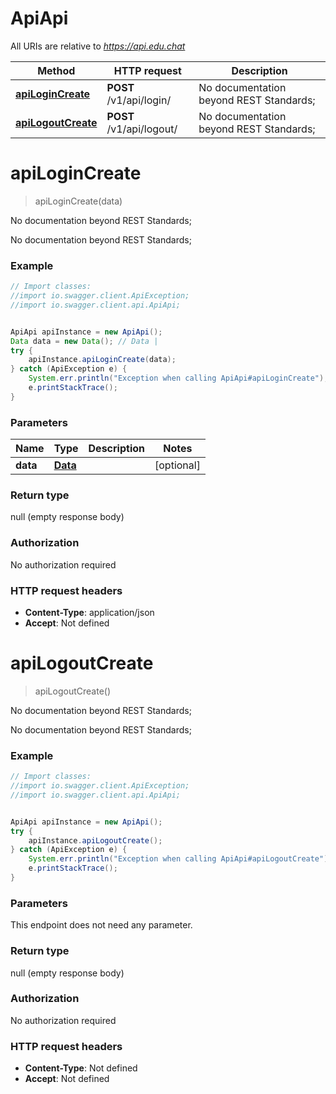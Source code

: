 # ApiApi

All URIs are relative to *https://api.edu.chat*

Method | HTTP request | Description
------------- | ------------- | -------------
[**apiLoginCreate**](ApiApi.md#apiLoginCreate) | **POST** /v1/api/login/ | No documentation beyond REST Standards;
[**apiLogoutCreate**](ApiApi.md#apiLogoutCreate) | **POST** /v1/api/logout/ | No documentation beyond REST Standards;


<a name="apiLoginCreate"></a>
# **apiLoginCreate**
> apiLoginCreate(data)

No documentation beyond REST Standards;

No documentation beyond REST Standards;

### Example
```java
// Import classes:
//import io.swagger.client.ApiException;
//import io.swagger.client.api.ApiApi;


ApiApi apiInstance = new ApiApi();
Data data = new Data(); // Data | 
try {
    apiInstance.apiLoginCreate(data);
} catch (ApiException e) {
    System.err.println("Exception when calling ApiApi#apiLoginCreate");
    e.printStackTrace();
}
```

### Parameters

Name | Type | Description  | Notes
------------- | ------------- | ------------- | -------------
 **data** | [**Data**](Data.md)|  | [optional]

### Return type

null (empty response body)

### Authorization

No authorization required

### HTTP request headers

 - **Content-Type**: application/json
 - **Accept**: Not defined

<a name="apiLogoutCreate"></a>
# **apiLogoutCreate**
> apiLogoutCreate()

No documentation beyond REST Standards;

No documentation beyond REST Standards;

### Example
```java
// Import classes:
//import io.swagger.client.ApiException;
//import io.swagger.client.api.ApiApi;


ApiApi apiInstance = new ApiApi();
try {
    apiInstance.apiLogoutCreate();
} catch (ApiException e) {
    System.err.println("Exception when calling ApiApi#apiLogoutCreate");
    e.printStackTrace();
}
```

### Parameters
This endpoint does not need any parameter.

### Return type

null (empty response body)

### Authorization

No authorization required

### HTTP request headers

 - **Content-Type**: Not defined
 - **Accept**: Not defined

